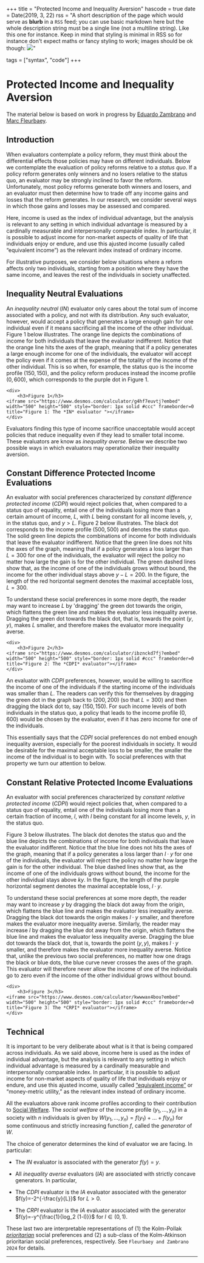 +++
title = "Protected Income and Inequality Aversion"
hascode = true
date = Date(2019, 3, 22)
rss = "A short description of the page which would serve as **blurb** in a `RSS` feed; you can use basic markdown here but the whole description string must be a single line (not a multiline string). Like this one for instance. Keep in mind that styling is minimal in RSS so for instance don't expect maths or fancy styling to work; images should be ok though: ![](https://upload.wikimedia.org/wikipedia/en/3/32/Rick_and_Morty_opening_credits.jpeg)"

tags = ["syntax", "code"]
+++


# Protected Income and Inequality Aversion
The material below is based on work in progress by [Eduardo Zambrano](https://eduardo-zambrano.github.io/) and [Marc Fleurbaey](https://sites.google.com/site/marcfleurbaey/Home).

## Introduction
When evaluators contemplate a policy reform, they must think about the differential effects those policies may have on different individuals. Below we contemplate the evaluation of policy reforms relative to a *status quo*. If a policy reform generates only winners and no losers relative to the status quo, an evaluator may be strongly inclined to favor the reform. Unfortunately, most policy reforms generate both winners and losers, and an evaluator must then determine how to trade off any income gains and losses that the reform generates. In our research, we consider several ways in which those gains and losses may be assessed and compared. 

Here, income is used as the index of individual advantage, but the analysis is relevant to any setting in which individual advantage is measured by a cardinally measurable and interpersonally comparable index. In particular, it is possible to adjust income for non-market aspects of quality of life that individuals enjoy or endure, and use this ajusted income (usually called “equivalent income”) as the relevant index instead of ordinary income.

For illustrative purposes, we consider below situations where a reform affects only two individuals, starting from a position where they have the same income, and leaves the rest of the individuals in society unaffected. 

## Inequality Neutral Evaluations
An *inequality neutral* (*IN*) evaluator only cares about the total sum of income associated with a policy, and not with its distribution. Any such evaluator, however, would accept a policy that generates a large enough gain for one individual even if it means sacrificing all the income of the other individual. Figure 1 below illustrates. The orange line depicts the combinations of income for both individuals that leave the evaluator indifferent. Notice that the orange line hits the axes of the graph, meaning that if a policy generates a large enough income for one of the individuals, the evaluator will accept the policy even if it comes at the expense of the totality of the income of the other individual. This is so when, for example, the status quo is the income profile $(150,150)$, and the policy reform produces instead the income profile $(0,600)$, which corresponds to the purple dot in Figure 1.   

~~~
<div>
    <h3>Figure 1</h3>
<iframe src="https://www.desmos.com/calculator/g4hf7euvtj?embed" width="500" height="500" style="border: 1px solid #ccc" frameborder=0 title="Figure 1: The *IN* evaluator "></iframe>
</div>
~~~

Evaluators finding this type of income sacrifice unacceptable would accept policies that reduce inequality even if they lead to smaller total income. These evaluators are know as *inequality averse*. Below we describe two possible ways in which evaluators may operationalize their inequality aversion.

## Constant Difference Protected Income Evaluations
An evaluator with social preferences characterized by *constant difference protected income* (*CDPI*) would reject policies that, when compared to a status quo of equality, entail one of the individuals losing more than a certain amount of income, $L$, with $L$ being constant for all income levels, $y$, in the status quo, and $y>L$. Figure 2 below illustrates. The black dot corresponds to the income profile $(500,500)$ and denotes the status quo. The solid green line depicts the combinations of income for both individuals that leave the evaluator indifferent. Notice that the green line does not hits the axes of the graph, meaning that if a policy generates a loss larger than $L=300$ for one of the individuals, the evaluator will reject the policy no matter how large the gain is for the other individual. The green dashed lines show that, as the income of one of the individuals grows without bound, the income for the other individual stays above $y-L = 200$. In the figure, the length of the red horizontal segment denotes the maximal acceptable loss, $L=300$.

To understand these social preferences in some more depth, the reader may want to increase $L$ by 'dragging' the green dot towards the origin, which flattens the green line and makes the evaluator less inequality averse. Dragging the green dot towards the black dot, that is, towards the point $(y,y)$, makes $L$ smaller, and therefore makes the evaluator more inequality averse.

~~~
<div>
    <h3>Figure 2</h3>
<iframe src="https://www.desmos.com/calculator/ibznckd7fj?embed" width="500" height="500" style="border: 1px solid #ccc" frameborder=0 title="Figure 2: The *CDPI* evaluator"></iframe>
</div>
~~~

An evaluator with *CDPI* preferences, however, would be willing to sacrifice the income of one of the individuals if the starting income of the individuals was smaller than $L$. The readers can verify this for themselves by dragging the green dot in the graph back to $(200,200)$ (so that $L=300$) and then dragging the black dot to, say $(150,150)$. For such income levels of both individuals in the status quo, a policy that leads to the income profile $(0,600)$ would be chosen by the evaluator, even if it has zero income for one of the individuals. 

This essentially says that the *CDPI* social preferences do not embed enough inequality aversion, especially for the poorest individuals in society. It would be desirable for the maximal acceptable loss to be smaller, the smaller the income of the individual is to begin with. To social preferences with that property we turn our attention to below.

## Constant Relative Protected Income Evaluations
An evaluator with social preferences characterized by *constant relative protected income* (*CDPI*) would reject policies that, when compared to a status quo of equality, entail one of the individuals losing more than a certain fraction of income, $l$, with $l$ being constant for all income levels, $y$, in the status quo.

Figure 3 below illustrates. The black dot denotes the status quo and the blue line depicts the combinations of income for both individuals that leave the evaluator indifferent. Notice that the blue line does not hits the axes of the graph, meaning that if a policy generates a loss larger than $l \cdot y$ for one of the individuals, the evaluator will reject the policy no matter how large the gain is for the other individual. The blue dashed lines show that, as the income of one of the individuals grows without bound, the income for the other individual stays above $ky$. In the figure, the length of the purple horizontal segment denotes the maximal acceptable loss, $l \cdot y$.

To understand these social preferences at some more depth, the reader may want to increase $y$ by dragging the black dot away from the origin, which flattens the blue line and makes the evaluator less inequality averse. Dragging the black dot towards the origin makes $l \cdot y$ smaller, and therefore makes the evaluator more inequality averse. Similarly, the reader may increase $l$ by dragging the blue dot away from the origin, which flattens the blue line and makes the evaluator less inequality averse. Dragging the blue dot towards the black dot, that is, towards the point $(y,y)$, makes $l \cdot y$ smaller, and therefore makes the evaluator more inequality averse. Notice that, unlike the previous two social preferences, no matter how one drags the black or blue dots, the blue curve never crosses the axes of the graph. This evaluator will therefore never allow the income of one of the individuals go to zero even if the income of the other individual grows without bound.

~~~
<div>
    <h3>Figure 3</h3>
<iframe src="https://www.desmos.com/calculator/kwwwax4bou?embed" width="500" height="500" style="border: 1px solid #ccc" frameborder=0 title="Figure 3: The *CRPI* evaluator"></iframe>
</div>
~~~

## Technical
It is important to be very deliberate about what is it that is being compared across individuals. As we said above, income here is used as the index of individual advantage, but the analysis is relevant to any setting in which individual advantage is measured by a cardinally measurable and interpersonally comparable index. In particular, it is possible to adjust income for non-market aspects of quality of life that individuals enjoy or endure, and use this ajusted income, usually called [“equivalent income”](https://academic.oup.com/book/37245/chapter/330083193) or “money-metric utility,” as the relevant index instead of ordinary income.

All the evaluators above rank income profiles according to their contribution to [Social Welfare](https://en.wikipedia.org/wiki/Social_welfare_function). The *social welfare* of the income profile $(y_1,...,y_n)$ in a society with $n$ individuals is given by $W(y_1,...,y_n)=f(y_1)+...+f(y_n)$ for some continuous and strictly increasing function $f$, called the *generator* of $W$. 

The choice of generator determines the kind of evaluator we are facing. In particular:

* The *IN* evaluator is associated with the generator $f(y)=y.$

* All *inequality averse* evaluators (*IA*) are associated with strictly concave generators. In particular,

- The *CDPI* evaluator is the *IA* evaluator associated with the generator $f(y)=-2^{-\frac{y}{L}}$ for $L>0$.

- The *CRPI* evaluator is the *IA* evaluator associated with the generator $f(y)=-y^{\frac{1}{log_2 (1-l)}}$  for $l\in(0,1)$.

These last two are interpretable representations of (1) the Kolm-Pollak [*prioritarian*](https://www.cambridge.org/core/books/prioritarianism-in-practice/introduction/22CF2479EE6187C11314621EA1AE1B54) social preferences and (2) a sub-class of the Kolm-Atkinson prioritarian social preferences, respectively. See `Fleurbaey and Zambrano 2024` for details.




---